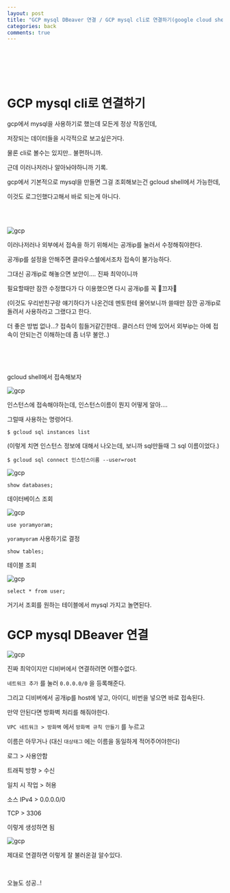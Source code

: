```yaml
---
layout: post
title: "GCP mysql DBeaver 연결 / GCP mysql cli로 연결하기(google cloud shell)"
categories: back
comments: true
---
```


<br>

<br>

<br>

<br>

# GCP mysql cli로 연결하기

gcp에서 mysql을 사용하기로 했는데 모든게 정상 작동인데,

저장되는 데이터들을 시각적으로 보고싶은거다.

물론 cli로 볼수는 있지만.. 불편하니까.

근데 이러나저러나 알아놔야하니까 기록.

gcp에서 기본적으로 mysql을 만들면 그걸 조회해보는건 gcloud shell에서 가능한데,

이것도 로그인했다고해서 바로 되는게 아니다.

<br>

<br>

![gcp](/assets/img/2023-01-04/5.png)

이러나저러나 외부에서 접속을 하기 위해서는 공개ip를 눌러서 수정해줘야한다.

공개ip를 설정을 안해주면 클라우스쉘에서조차 접속이 불가능하다.

그대신 공개ip로 해놓으면 보안이.... 진짜 최악이니까

필요할때만 잠깐 수정했다가 다 이용했으면 다시 공개ip를 꼭 🌟끄자🌟

(이것도 우리반친구랑 얘기하다가 나온건데 멘토한테 물어보니까 쓸때만 잠깐 공개ip로 돌려서 사용하라고 그랬다고 한다.

더 좋은 방법 없나...? 접속이 힘들거같긴한데.. 클러스터 안에 있어서 외부ip는 아예 접속이 안되는건 이해하는데 좀 너무 불안..)

<br>

<br>

<br>

gcloud shell에서 접속해보자

![gcp](/assets/img/2023-01-04/1.png)

인스턴스에 접속해야하는데, 인스턴스이름이 뭔지 어떻게 알아....

그럴때 사용하는 명령어다.

```
$ gcloud sql instances list
```

(이렇게 치면 인스턴스 정보에 대해서 나오는데, 보니까 sql만들때 그 sql 이름이었다.)

```
$ gcloud sql connect 인스턴스이름 --user=root
```

![gcp](/assets/img/2023-01-04/2.png)

```
show databases;
```

데이터베이스 조회

![gcp](/assets/img/2023-01-04/3.png)

```
use yoramyoram;
```

`yoramyoram` 사용하기로 결정

```
show tables;
```

테이블 조회

![gcp](/assets/img/2023-01-04/4.png)

```
select * from user;
```

거기서 조회를 원하는 테이블에서 mysql 가지고 놀면된다.

# GCP mysql DBeaver 연결

![gcp](/assets/img/2023-01-04/6.png)

진짜 최악이지만 디비버에서 연결하려면 어쩔수없다.

`네트워크 추가` 를 눌러 `0.0.0.0/0` 을 등록해준다.

그리고 디비버에서 공개ip를 host에 넣고, 아이디, 비번을 넣으면 바로 접속된다.

만약 안된다면 방화벽 처리를 해줘야한다.

`VPC 네트워크 > 방화벽` 에서 `방화벽 규칙 만들기` 를 누르고

이름은 아무거나 (대신 `대상태그` 에는 이름을 동일하게 적어주어야한다)

로그 > 사용안함

트래픽 방향 > 수신

일치 시 작업 > 허용

소스 IPv4 > 0.0.0.0/0

TCP > 3306

이렇게 생성하면 됨

![gcp](/assets/img/2023-01-04/7.png)

제대로 연결하면 이렇게 잘 불러온걸 알수있다.

<br>

오늘도 성공..!

<br>

<br>

<br>

<br>

<br>
